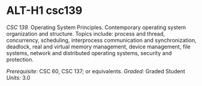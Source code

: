 ALT-H1 csc139
======

_CSC 139._ Operating System Principles. Contemporary operating system organization and structure. 
Topics include: process and thread, concurrency, scheduling, interprocess communication and synchronization, deadlock, real and virtual memory management, device management, file systems, network and distributed operating systems, security and protection. 

*Prerequisite:* CSC 60, CSC 137; or equivalents. 
*Graded:* Graded Student
*Units:* 3.0
